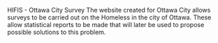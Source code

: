 HIFIS - Ottawa City Survey
The website created for Ottawa City allows surveys to be carried out on the Homeless in the city of Ottawa. These allow statistical reports to be made that will later be used to propose possible solutions to this problem.
